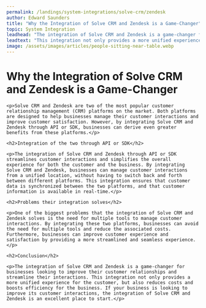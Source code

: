 ```yaml
---
permalink: /landings/system-integrations/solve-crm/zendesk
author: Edward Saunders
title: "Why the Integration of Solve CRM and Zendesk is a Game-Changer"
topic: System Integration
leadhead: "The integration of Solve CRM and Zendesk is a game-changer for businesses looking to improve their customer relationships and streamline their interactions"
leadtext: "This integration not only provides a more unified experience for the customer, but also reduces costs and boosts efficiency for the business. If your business is looking to improve its customer interactions, the integration of Solve CRM and Zendesk is an excellent place to start."
image: /assets/images/articles/people-sitting-near-table.webp
---
```

<div class="arttext">
	<h1>Why the Integration of Solve CRM and Zendesk is a Game-Changer</h1>

	<p>Solve CRM and Zendesk are two of the most popular customer relationship management (CRM) platforms on the market. Both platforms are designed to help businesses manage their customer interactions and improve customer satisfaction. However, by integrating Solve CRM and Zendesk through API or SDK, businesses can derive even greater benefits from these platforms.</p>

	<h2>Integration of the two through API or SDK</h2>

	<p>The integration of Solve CRM and Zendesk through API or SDK streamlines customer interactions and simplifies the overall experience for both the customer and the business. By integrating Solve CRM and Zendesk, businesses can manage customer interactions from a unified location, without having to switch back and forth between different platforms. This integration ensures that customer data is synchronized between the two platforms, and that customer information is available in real-time.</p>

	<h2>Problems their integration solves</h2>

	<p>One of the biggest problems that the integration of Solve CRM and Zendesk solves is the need for multiple tools to manage customer interactions. By integrating these two platforms, businesses can avoid the need for multiple tools and reduce the associated costs. Furthermore, businesses can improve customer experience and satisfaction by providing a more streamlined and seamless experience.</p>

	<h2>Conclusion</h2>

	<p>The integration of Solve CRM and Zendesk is a game-changer for businesses looking to improve their customer relationships and streamline their interactions. This integration not only provides a more unified experience for the customer, but also reduces costs and boosts efficiency for the business. If your business is looking to improve its customer interactions, the integration of Solve CRM and Zendesk is an excellent place to start.</p>

</div>
